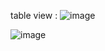 table view :
![image](https://github.com/evidyasagar/reactmysqldemo/assets/42410939/5f2680c0-269f-4b31-893c-ca356414a953)


![image](https://github.com/evidyasagar/reactmysqldemo/assets/42410939/c1dc8515-f914-499d-a8c0-b2061e1e4ca4)

